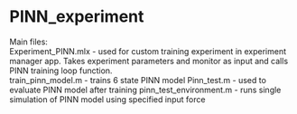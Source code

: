# PINN_experiment
Main files:\
Experiment_PINN.mlx \- used for custom training experiment in experiment manager app. Takes experiment parameters and monitor as input and calls PINN training loop function.\
train_pinn_model.m - trains 6 state PINN model
Pinn_test.m - used to evaluate PINN model after training
pinn_test_environment.m - runs single simulation of PINN model using specified input force
